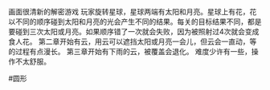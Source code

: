 画面很清新的解密游戏
玩家旋转星球，星球两端有太阳和月亮。星球上有花，花以不同的顺序碰到太阳和月亮的光会产生不同的结果。每关的目标结果不同，都是要碰到三次太阳或月亮。如果顺序错了一次就会失败，因为被照射过4次就会变成食人花。
第二章开始有云，用云可以遮挡太阳或月亮一会儿，但云会一直动，等的过程有点漫长。
第三章开始有下雨的云，被覆盖会退化。
难度少许有一些，操作不太舒服。

#圆形 

